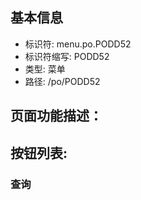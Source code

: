 
## 基本信息

- 标识符: menu.po.PODD52
- 标识符缩写: PODD52
- 类型: 菜单
- 路径: /po/PODD52

## 页面功能描述：





## 按钮列表:


### 查询


